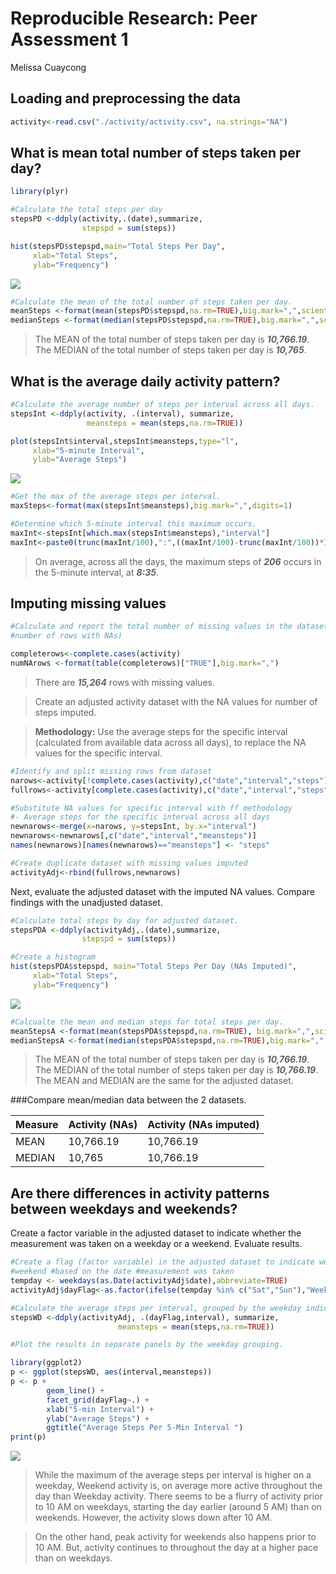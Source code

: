 # Reproducible Research: Peer Assessment 1
Melissa Cuaycong  


## Loading and preprocessing the data

```r
activity<-read.csv("./activity/activity.csv", na.strings="NA")
```

## What is mean total number of steps taken per day?

```r
library(plyr)

#Calculate the total steps per day
stepsPD <-ddply(activity,.(date),summarize,
                stepspd = sum(steps))

hist(stepsPD$stepspd,main="Total Steps Per Day",
     xlab="Total Steps",
     ylab="Frequency")
```

![](PA1_template_files/figure-html/ProcessData_TotalSteps-1.png) 

```r
#Calculate the mean of the total number of steps taken per day.
meanSteps <-format(mean(stepsPD$stepspd,na.rm=TRUE),big.mark=",",scientific=FALSE)
medianSteps <-format(median(stepsPD$stepspd,na.rm=TRUE),big.mark=",",scientific=FALSE)
```

>The MEAN of the total number of steps taken per day is _**10,766.19**_.
The MEDIAN of the total number of steps taken per day is _**10,765**_.

## What is the average daily activity pattern?

```r
#Calculate the average number of steps per interval across all days.
stepsInt <-ddply(activity, .(interval), summarize,
                 meansteps = mean(steps,na.rm=TRUE))

plot(stepsInt$interval,stepsInt$meansteps,type="l",
     xlab="5-minute Interval",
     ylab="Average Steps")
```

![](PA1_template_files/figure-html/ProcessData_AverageDaily-1.png) 

```r
#Get the max of the average steps per interval.
maxSteps<-format(max(stepsInt$meansteps),big.mark=",",digits=1) 

#Determine which 5-minute interval this maximum occurs.
maxInt<-stepsInt[which.max(stepsInt$meansteps),"interval"]
maxInt<-paste0(trunc(maxInt/100),":",((maxInt/100)-trunc(maxInt/100))*100)
```

>On average, across all the days, the maximum steps of _**206**_ occurs in
the 5-minute interval, at  _**8:35**_.

## Imputing missing values



```r
#Calculate and report the total number of missing values in the dataset (i.e. the total
#number of rows with NAs) 

completerows<-complete.cases(activity)
numNArows <-format(table(completerows)["TRUE"],big.mark=",")
```

>There are _**15,264**_ rows with missing values.

>Create an adjusted activity dataset with the NA values for number of steps imputed.

>**Methodology:**  Use the average steps for the specific interval (calculated from available data across all days), to replace the NA values for the specific interval.
   

```r
#Identify and split missing rows from dataset
narows<-activity[!complete.cases(activity),c("date","interval","steps")]
fullrows<-activity[complete.cases(activity),c("date","interval","steps")]

#Substitute NA values for specific interval with ff methodology 
#- Average steps for the specific interval across all days
newnarows<-merge(x=narows, y=stepsInt, by.x="interval")
newnarows<-newnarows[,c("date","interval","meansteps")]
names(newnarows)[names(newnarows)=="meansteps"] <- "steps"

#Create duplicate dataset with missing values imputed
activityAdj<-rbind(fullrows,newnarows)
```

Next, evaluate the adjusted dataset with the imputed NA values.
Compare findings with the unadjusted dataset.


```r
#Calculate total steps by day for adjusted dataset.
stepsPDA <-ddply(activityAdj,.(date),summarize,
                stepspd = sum(steps))

#Create a histogram
hist(stepsPDA$stepspd, main="Total Steps Per Day (NAs Imputed)",
     xlab="Total Steps",
     ylab="Frequency")
```

![](PA1_template_files/figure-html/EvaluateNAAdjDataset-1.png) 

```r
#Calcualte the mean and median steps for total steps per day.
meanStepsA <-format(mean(stepsPDA$stepspd,na.rm=TRUE), big.mark=",",scientific=FALSE)
medianStepsA <-format(median(stepsPDA$stepspd,na.rm=TRUE),big.mark=",",scientific=FALSE)
```

>The MEAN of the total number of steps taken per day is _**10,766.19**_.
The MEDIAN of the total number of steps taken per day is _**10,766.19**_.
The MEAN and MEDIAN are the same for the adjusted dataset.

###Compare mean/median data between the 2 datasets.

>
Measure       | Activity (NAs)| Activity (NAs imputed)
------------- | ------------- | ----------------------
MEAN          | 10,766.19 | 10,766.19 
MEDIAN        | 10,765|10,766.19


## Are there differences in activity patterns between weekdays and weekends?

Create a factor variable in the adjusted dataset to indicate whether the measurement was taken
on a weekday or a weekend.  Evaluate results.


```r
#Create a flag (factor variable) in the adjusted dataset to indicate weekday or
#weekend #based on the date #measurement was taken
tempday <- weekdays(as.Date(activityAdj$date),abbreviate=TRUE)
activityAdj$dayFlag<-as.factor(ifelse(tempday %in% c("Sat","Sun"),"Weekend","Weekday"))

#Calculate the average steps per interval, grouped by the weekday indicator.
stepsWD <-ddply(activityAdj, .(dayFlag,interval), summarize,
                        meansteps = mean(steps,na.rm=TRUE))

#Plot the results in separate panels by the weekday grouping.

library(ggplot2)
p <- ggplot(stepsWD, aes(interval,meansteps)) 
p <- p +
        geom_line() +
        facet_grid(dayFlag~.) +
        xlab("5-min Interval") +
        ylab("Average Steps") +
        ggtitle("Average Steps Per 5-Min Interval ")
print(p)
```

![](PA1_template_files/figure-html/EvaluateWeekdays-1.png) 

> While the maximum of the average steps per interval is higher on a weekday,
Weekend activity is, on average more active throughout the day than Weekday activity. 
There seems to be a flurry of activity prior to 10 AM on weekdays, starting the day
earlier (around 5 AM) than on weekends. However, the activity slows down after 10 AM.

>On the other hand, peak activity for weekends also happens prior to 10 AM.  But,
activity continues to throughout the day at a higher pace than on weekdays.
